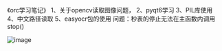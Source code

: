 《orc学习笔记》
1、关于opencv读取图像问题，
2、pyqt6学习
3、PIL库使用
4、中文路径读取
5、easyocr包的使用
问题：秒表的停止无法在主函数内调用stop()

![image](https://github.com/Henuyuxiwang/Optical-Character-Recognition/assets/51196649/16d8fd66-346f-49bb-93d5-4a6fc4bc79b7)

